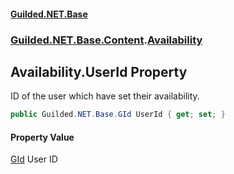 #### [Guilded.NET.Base](Guilded_NET_Base.md 'Guilded.NET.Base')
### [Guilded.NET.Base.Content](Guilded_NET_Base.md#Guilded_NET_Base_Content 'Guilded.NET.Base.Content').[Availability](Availability.md 'Guilded.NET.Base.Content.Availability')
## Availability.UserId Property
ID of the user which have set their availability.  
```csharp
public Guilded.NET.Base.GId UserId { get; set; }
```
#### Property Value
[GId](GId.md 'Guilded.NET.Base.GId')
User ID
